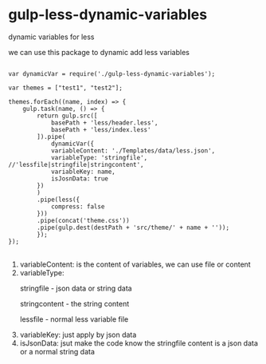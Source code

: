 
# gulp-less-dynamic-variables
dynamic variables for less

we can use this package to dynamic add less variables


<pre>
<code>
var dynamicVar = require('./gulp-less-dynamic-variables');
    
var themes = ["test1", "test2"];

themes.forEach((name, index) => {
    gulp.task(name, () => {
        return gulp.src([
            basePath + 'less/header.less',
            basePath + 'less/index.less'
        ]).pipe(
            dynamicVar({
            variableContent: './Templates/data/less.json',
            variableType: 'stringfile', //'lessfile|stringfile|stringcontent',
            variableKey: name,
            isJosnData: true
        })
        )
        .pipe(less({
            compress: false
        }))
        .pipe(concat('theme.css'))
        .pipe(gulp.dest(destPath + 'src/theme/' + name + ''));
        });
});
</code>
</pre>
<ol>
    <li>variableContent: is the content of variables, we can use file or content</li>
    <li>variableType: 
            <p>stringfile - json data or string data</p>
            <p>stringcontent - the string content </p>                 
             <p>lessfile - normal less variable file</p>    
    </li>
    <li>variableKey: just apply by json data</li>
    <li>isJsonData: jsut make the code know the stringfile content is a json data or a normal string data</li>
</ol>



